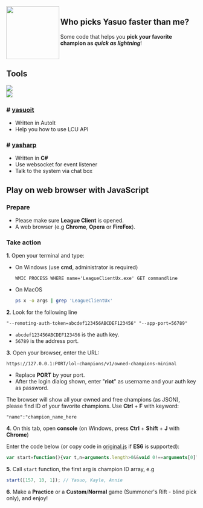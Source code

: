 <img align="left" src="https://i.redd.it/1cp00o73bquz.jpg" width="140px">

## Who picks Yasuo faster than me?
Some code that helps you **pick your favorite champion as _quick as lightning_**!

<br>

## Tools

![](https://img.shields.io/badge/prebuilt%20binary-not%20yet-brightgreen)
<br>
![](https://img.shields.io/badge/how%20to%20build-from%20source-blue)

### # [yasuoit](https://github.com/nomi-san/yasuo/tree/master/yasuoit)
- Written in AutoIt
- Help you how to use LCU API

### # [yasharp](https://github.com/nomi-san/yasuo/tree/master/yasharp)
- Written in **C#**
- Use websocket for event listener
- Talk to the system via chat box

## Play on web browser with JavaScript

### Prepare

- Please make sure **League Client** is opened.
- A web browser (e.g **Chrome**, **Opera** or **FireFox**).

### Take action

**1**. Open your terminal and type:

- On Windows (use **cmd**, administrator is required)
  ```batch
  WMIC PROCESS WHERE name='LeagueClientUx.exe' GET commandline
  ```

- On MacOS
  ```bash
  ps x -o args | grep 'LeagueClientUx'
  ```

**2**. Look for the following line
```
"--remoting-auth-token=abcdef123456ABCDEF123456" "--app-port=56789"
```
- `abcdef123456ABCDEF123456` is the auth key.
- `56789` is the address port.

**3**. Open your browser, enter the URL:
```http
https://127.0.0.1:PORT/lol-champions/v1/owned-champions-minimal
```
- Replace **PORT** by your port.
- After the login dialog shown, enter "**riot**" as username and your auth key as password.

The browser will show all your owned and free champions (as JSON), please find ID of your favorite champions. Use **Ctrl** + **F** with  keyword:
```
"name":"champion_name_here
```

**4**. On this tab, open **console** (on Windows, press **Ctrl** + **Shift** + **J** with **Chrome**)

Enter the code below (or copy code in [original.js](https://github.com/nomi-san/yasuo/blob/master/original.js) if **ES6** is supported):
```js
var start=function(){var t,n=arguments.length>0&&void 0!==arguments[0]?arguments[0]:[157],a=async function(t,n,a){return await fetch(n,{method:t,body:a,headers:{"Content-type":"application/json; charset=UTF-8"}}).then(function(t){return t.text()}).then(function(t){return JSON.parse(t.length?t:"{}")})},e=async function(t,n){return 0===Object.keys(await a("PATCH","/lol-champ-select/v1/session/actions/".concat(t),JSON.stringify({championId:n}))).length},c=setInterval(async function(){if(await async function(){return"InProgress"===(await a("GET","/lol-matchmaking/v1/ready-check")).state}())await async function(){return await a("POST","/lol-matchmaking/v1/ready-check/accept")}();else if((t=await async function(){var t=await a("GET","/lol-champ-select/v1/session"),n=t.localPlayerCellId,e=t.actions;return e?e[0].filter(function(t){return t.actorCellId===n})[0].id:-1}())>-1){for(var i=0;i<n.length&&!await e(t,n[i]);i++);await async function(t){return await a("POST","/lol-champ-select/v1/session/actions/".concat(t,"/complete"))}(t),clearInterval(c)}},250)};
```

**5**. Call `start` function, the first arg is champion ID array, e.g
```js
start([157, 10, 1]); // Yasuo, Kayle, Annie
```

**6**. Make a **Practice** or a **Custom**/**Normal** game (Summoner's Rift - blind pick only), and enjoy!
